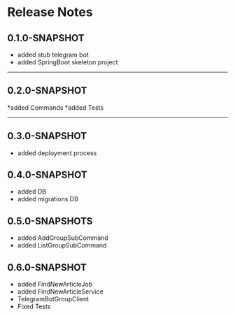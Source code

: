 # Release Notes

## 0.1.0-SNAPSHOT

* added stub telegram bot
* added SpringBoot skeleton project

***
## 0.2.0-SNAPSHOT

*added Commands
*added Tests 
***

## 0.3.0-SNAPSHOT
* added deployment process

## 0.4.0-SNAPSHOT
* added DB
* added migrations DB

## 0.5.0-SNAPSHOTS
* added AddGroupSubCommand
* added ListGroupSubCommand

## 0.6.0-SNAPSHOT
* added FindNewArticleJob
* added FindNewArticleService
* TelegramBotGroupClient
* Fixed Tests